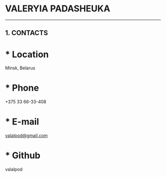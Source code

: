 # VALERYIA PADASHEUKA
**********************
## 1. CONTACTS
# * Location 
Minsk, Belarus
# * Phone
+375 33 66-33-408
# * E-mail
valalpod@gmail.com
# * Github
valalpod

